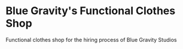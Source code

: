 # Blue Gravity's Functional Clothes Shop
 Functional clothes shop for the hiring process of Blue Gravity Studios
